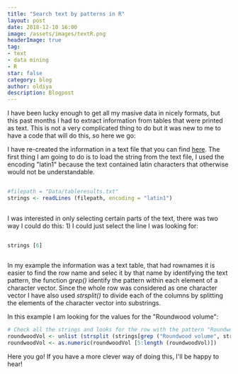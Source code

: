 ```yaml
---
title: "Search text by patterns in R"
layout: post
date: 2018-12-10 16:00
image: /assets/images/textR.png
headerImage: true
tag:
- text
- data mining
- R
star: false
category: blog
author: oldiya
description: Blogpost
---
```




I have been lucky enough to get all my masive data in nicely formats, but this past months I had to extract information from tables that were printed as text. This is not a very complicated thing to do but it was new to me to have a code that will do this, so here we go: 

I have re-created the information in a text file that you can find [here](https://olalladiaz.net/assets/data/tableresults.txt). The first thing I am going to do is to load the string from the text file, I used the encoding "latin1" because the text contained latin characters that otherwise would not be understandable. 

```R
   
#filepath = "Data/tableresults.txt"
strings <- readLines (filepath, encoding = "latin1")
    
```

I was interested in only selecting certain parts of the text, there was two way I could do this: 1) I could just select the line I was looking for: 

```R
   
strings [6]
    
```

In my example the information was a text table, that had rownames it is easier to find the row name and selec it by that name by identifying the text pattern, the function *grep()* identify the pattern within each element of a character vector. Since the whole row was considered as one character vector I have also used *strsplit()* to divide each of the columns by splitting the elements of the character vector into substrings.

In this example I am looking for the values for the "Roundwood volume":

```R
# Check all the strings and looks for the row with the pattern "Roundwood volume"
roundwoodVol <- unlist (strsplit (strings[grep ("Roundwood volume", strings)], "\\s+"))
roundwoodVol <- as.numeric(roundwoodVol [5:length (roundwoodVol)])   
```

Here you go! If you have a more clever way of doing this, I'll be happy to hear! 
